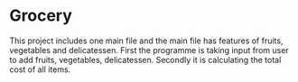 # Grocery
This project includes one main file and the main file has features of fruits, vegetables and delicatessen.
First the programme is taking input from user to add fruits, vegetables,  delicatessen.
Secondly it is calculating the total cost of all items.
